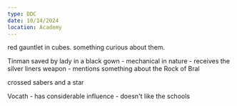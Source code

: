 ```yaml
---
type: DDC
date: 10/14/2024
location: Academy
---
```


red gauntlet in cubes. something curious about them.

Tinman saved by lady in a black gown
	- mechanical in nature
	- receives the silver liners weapon
	- mentions something about the Rock of Bral

crossed sabers and a star

Vocath
	- has considerable influence
	- doesn't like the schools